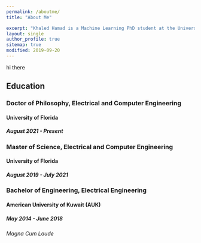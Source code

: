 ```yaml
---
permalink: /aboutme/
title: "About Me"

excerpt: "Khaled Hamad is a Machine Learning PhD student at the University of Florida."
layout: single
author_profile: true
sitemap: true
modified: 2019-09-20
---
```

hi there


## Education

### Doctor of Philosophy, Electrical and Computer Engineering

#### University of Florida

##### August 2021 - Present

### Master of Science, Electrical and Computer Engineering

#### University of Florida

##### August 2019 - July 2021

### Bachelor of Engineering, Electrical Engineering

#### American University of Kuwait (AUK)

##### May 2014 - June 2018

###### Magna Cum Laude

<!-- ### Programming Languages
* MATLAB
* Python -->